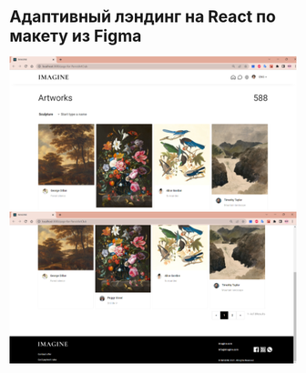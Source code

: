 # Адаптивный лэндинг на React по макету из Figma

![github](https://github.com/Samdanova/page-for-ParrotArtClub/blob/main/src/assets/img/result1.png)
![github](https://github.com/Samdanova/page-for-ParrotArtClub/blob/main/src/assets/img/result2.png)